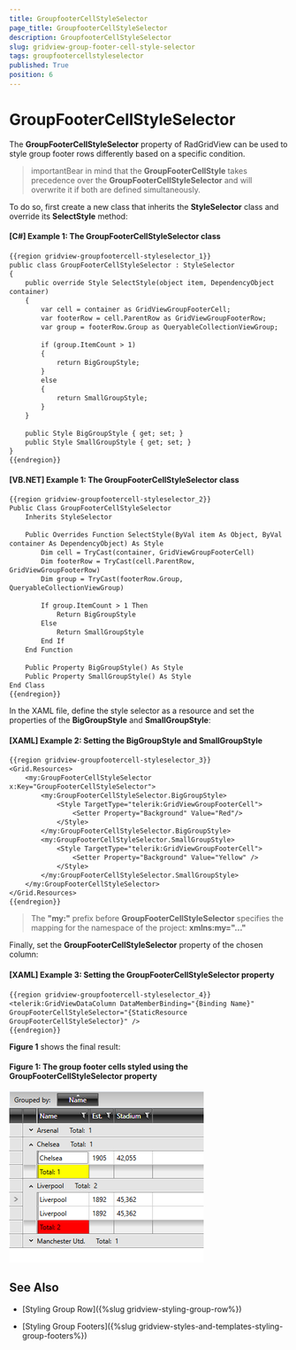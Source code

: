 ```yaml
---
title: GroupfooterCellStyleSelector
page_title: GroupfooterCellStyleSelector
description: GroupfooterCellStyleSelector
slug: gridview-group-footer-cell-style-selector
tags: groupfootercellstyleselector
published: True
position: 6
---
```


# GroupFooterCellStyleSelector

The **GroupFooterCellStyleSelector** property of RadGridView can be used to style group footer rows differently based on a specific condition.

>importantBear in mind that the **GroupFooterCellStyle** takes precedence over the **GroupFooterCellStyleSelector** and will overwrite it if both are defined simultaneously.

To do so, first create a new class that inherits the **StyleSelector** class and override its **SelectStyle** method:

#### __[C#] Example 1: The GroupFooterCellStyleSelector class__

	{{region gridview-groupfootercell-styleselector_1}}
    public class GroupFooterCellStyleSelector : StyleSelector
    {
        public override Style SelectStyle(object item, DependencyObject container)
        {
            var cell = container as GridViewGroupFooterCell;
            var footerRow = cell.ParentRow as GridViewGroupFooterRow;
            var group = footerRow.Group as QueryableCollectionViewGroup;

            if (group.ItemCount > 1)
            {
                return BigGroupStyle;
            }
            else
            {
                return SmallGroupStyle;
            }
        }

        public Style BigGroupStyle { get; set; }
        public Style SmallGroupStyle { get; set; }
    }
	{{endregion}}

#### __[VB.NET] Example 1: The GroupFooterCellStyleSelector class__
	
	{{region gridview-groupfootercell-styleselector_2}}
	Public Class GroupFooterCellStyleSelector
		Inherits StyleSelector

		Public Overrides Function SelectStyle(ByVal item As Object, ByVal container As DependencyObject) As Style
			Dim cell = TryCast(container, GridViewGroupFooterCell)
			Dim footerRow = TryCast(cell.ParentRow, GridViewGroupFooterRow)
			Dim group = TryCast(footerRow.Group, QueryableCollectionViewGroup)

			If group.ItemCount > 1 Then
				Return BigGroupStyle
			Else
				Return SmallGroupStyle
			End If
		End Function

		Public Property BigGroupStyle() As Style
		Public Property SmallGroupStyle() As Style
	End Class
	{{endregion}}

In the XAML file, define the style selector as a resource and set the properties of the **BigGroupStyle** and **SmallGroupStyle**:

#### __[XAML] Example 2: Setting the BigGroupStyle and SmallGroupStyle__

	{{region gridview-groupfootercell-styleselector_3}}
	<Grid.Resources>
        <my:GroupFooterCellStyleSelector x:Key="GroupFooterCellStyleSelector">
            <my:GroupFooterCellStyleSelector.BigGroupStyle>
                <Style TargetType="telerik:GridViewGroupFooterCell">
                    <Setter Property="Background" Value="Red"/>
                </Style>
            </my:GroupFooterCellStyleSelector.BigGroupStyle>
            <my:GroupFooterCellStyleSelector.SmallGroupStyle>
                <Style TargetType="telerik:GridViewGroupFooterCell">
                    <Setter Property="Background" Value="Yellow" />
                </Style>
            </my:GroupFooterCellStyleSelector.SmallGroupStyle>
        </my:GroupFooterCellStyleSelector>
	</Grid.Resources>
	{{endregion}}

>The **"my:"** prefix before **GroupFooterCellStyleSelector** specifies the mapping for the namespace of the project: **xmlns:my="..."**

Finally, set the **GroupFooterCellStyleSelector** property of the chosen column:

#### __[XAML] Example 3: Setting the GroupFooterCellStyleSelector property__

	{{region gridview-groupfootercell-styleselector_4}}
	<telerik:GridViewDataColumn DataMemberBinding="{Binding Name}" GroupFooterCellStyleSelector="{StaticResource GroupFooterCellStyleSelector}" />
	{{endregion}}

**Figure 1** shows the final result:

#### __Figure 1: The group footer cells styled using the GroupFooterCellStyleSelector property__

![The group footer cells styled using the GroupFooterCellStyleSelector property](images/gridview-groupfootercell-styleselector.png)

## See Also

* [Styling Group Row]({%slug gridview-styling-group-row%})

* [Styling Group Footers]({%slug gridview-styles-and-templates-styling-group-footers%})
